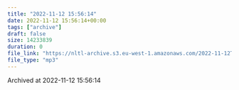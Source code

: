 ```yaml
---
title: "2022-11-12 15:56:14"
date: 2022-11-12 15:56:14+00:00
tags: ["archive"]
draft: false
size: 14233839
duration: 0
file_link: "https://nltl-archive.s3.eu-west-1.amazonaws.com/2022-11-12T155614.mp3"
file_type: "mp3"
---
```

Archived at 2022-11-12 15:56:14
            